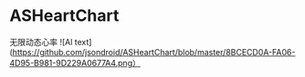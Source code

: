 # ASHeartChart
无限动态心率
![Al text](https://github.com/jsondroid/ASHeartChart/blob/master/8BCECD0A-FA06-4D95-B981-9D229A0677A4.png）
